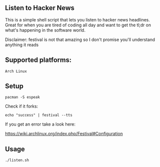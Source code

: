 Listen to Hacker News
---

This is a simple shell script that lets you listen to hacker news headlines. Great for when you are tired of coding all day and want to get the tl;dr on what's happening in the software world.

Disclaimer: festival is not that amazing so I don't promise you'll understand anything it reads

Supported platforms:
---

```
Arch Linux
```

Setup
---

```
pacman -S espeak
```

Check if it forks:

```
echo "success" | festival --tts
```

If you get an error take a look here:

https://wiki.archlinux.org/index.php/Festival#Configuration

Usage
---

```
./listen.sh
```
